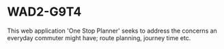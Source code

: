 # WAD2-G9T4
 
This web application 'One Stop Planner' seeks to address the concerns an everyday commuter might have; route planning, journey time etc.

